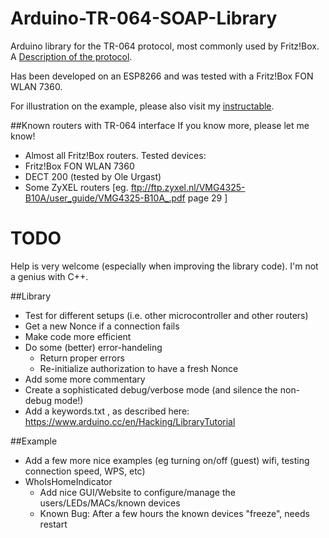 # Arduino-TR-064-SOAP-Library
Arduino library for the TR-064 protocol, most commonly used by Fritz!Box. A [Description of the protocol](https://avm.de/fileadmin/user_upload/Global/Service/Schnittstellen/AVM_TR-064_first_steps.pdf).

Has been developed on an ESP8266 and was tested with a Fritz!Box FON WLAN 7360.

For illustration on the example, please also visit my [instructable](http://www.instructables.com/id/Who-Is-Home-Indicator-aka-Weasley-Clock-Based-on-T/).

##Known routers with TR-064 interface
If you know more, please let me know!

* Almost all Fritz!Box routers. Tested devices:
 * Fritz!Box FON WLAN 7360
 * DECT 200 (tested by Ole Urgast)
* Some ZyXEL routers [eg. ftp://ftp.zyxel.nl/VMG4325-B10A/user_guide/VMG4325-B10A_.pdf page 29 ]

# TODO
Help is very welcome (especially when improving the library code). I'm not a genius with C++.

##Library

* Test for different setups (i.e. other microcontroller and other routers)
* Get a new Nonce if a connection fails
* Make code more efficient
* Do some (better) error-handeling
  * Return proper errors
  * Re-initialize authorization to have a fresh Nonce
* Add some more commentary
* Create a sophisticated debug/verbose mode (and silence the non-debug mode!)
* Add a keywords.txt , as described here: https://www.arduino.cc/en/Hacking/LibraryTutorial

##Example

* Add a few more nice examples (eg turning on/off (guest) wifi, testing connection speed, WPS, etc)
* WhoIsHomeIndicator
  * Add nice GUI/Website to configure/manage the users/LEDs/MACs/known devices
  * Known Bug: After a few hours the known devices "freeze", needs restart
